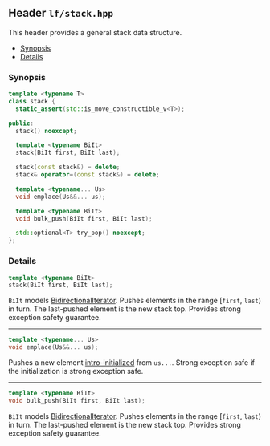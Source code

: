## Header `lf/stack.hpp`

This header provides a general stack data structure.

- [Synopsis](#synopsis)
- [Details](#details)

### Synopsis

~~~C++
template <typename T>
class stack {
  static_assert(std::is_move_constructible_v<T>);

public:
  stack() noexcept;

  template <typename BiIt>
  stack(BiIt first, BiIt last);

  stack(const stack&) = delete;
  stack& operator=(const stack&) = delete;

  template <typename... Us>
  void emplace(Us&&... us);

  template <typename BiIt>
  void bulk_push(BiIt first, BiIt last);

  std::optional<T> try_pop() noexcept;
};
~~~

### Details

~~~C++
template <typename BiIt>
stack(BiIt first, BiIt last);
~~~

`BiIt` models [BidirectionalIterator][1].
Pushes elements in the range [`first`, `last`) in turn.
The last-pushed element is the new stack top.
Provides strong exception safety guarantee.

[1]:http://en.cppreference.com/w/cpp/concept/BidirectionalIterator

--------------------------------------------------------------------------------

~~~C++
template <typename... Us>
void emplace(Us&&... us);
~~~

Pushes a new element [intro-initialized](memory.md#introspective-initialization) from `us...`.
Strong exception safe if the initialization is strong exception safe.

--------------------------------------------------------------------------------

~~~C++
template <typename BiIt>
void bulk_push(BiIt first, BiIt last);
~~~

`BiIt` models [BidirectionalIterator][1].
Pushes elements in the range [`first`, `last`) in turn.
The last-pushed element is the new stack top.
Provides strong exception safety guarantee.

